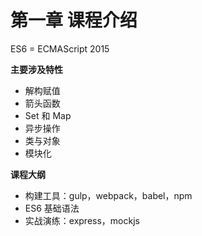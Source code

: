 # 第一章 课程介绍

ES6 = ECMAScript 2015

**主要涉及特性**

- 解构赋值
- 箭头函数
- Set 和 Map
- 异步操作
- 类与对象
- 模块化


**课程大纲**

- 构建工具：gulp，webpack，babel，npm
- ES6 基础语法
- 实战演练：express，mockjs
